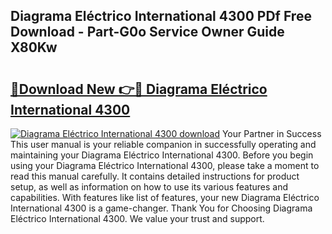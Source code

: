 ## Diagrama Eléctrico International 4300 PDf Free Download - Part-G0o Service Owner Guide X80Kw

# <h2><a href="http://dfigoio.blite.top/?on=Diagrama+El%c3%a9ctrico+International+4300">🔗Download New 👉🔴 Diagrama Eléctrico International 4300</a></h2>

[![Diagrama Eléctrico International 4300 download](https://i.imgur.com/lujVjoI.png)](http://dfigoio.blite.top/?on=Diagrama+El%c3%a9ctrico+International+4300)
Your Partner in Success This user manual is your reliable companion in successfully operating and maintaining your Diagrama Eléctrico International 4300. Before you begin using your Diagrama Eléctrico International 4300, please take a moment to read this manual carefully. It contains detailed instructions for product setup, as well as information on how to use its various features and capabilities. With features like list of features, your new Diagrama Eléctrico International 4300 is a game-changer. Thank You for Choosing Diagrama Eléctrico International 4300. We value your trust and support.
